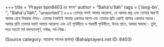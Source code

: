 +++
title = 'Prayer bpn8403 in বাংলা'
author = "Bahá'u'lláh"
tags = ['lang-bn', '', "Bahá'u'lláh", "unsorted"]
+++
তোমার নামই আমার আরোগ্য, হে আমার প্রভু এবং তোমার স্মরণই আমার রোগ নিবারক ঔষধ। তোমার নৈকট্যই আমার একমাত্র আশা এবং  তোমার প্রতি প্রেমই আমার একমাত্র সহচর। আমার  প্রতি তোমার দয়াই আমার আরোগ্য এবং এই পৃথিবীতে ও পরবর্তী পৃথিবীতে, উভয় স্থানে, আমার সাহায্য। তুমি, সত্য সত্যই সর্ব বদান্যতাপূর্ণ, সর্বজ্ঞ, সর্ব-বিজ্ঞ।

(Source category: আরোগ্য লাভের প্রার্থনা)
(Bahaiprayers.net ID: 8403)
